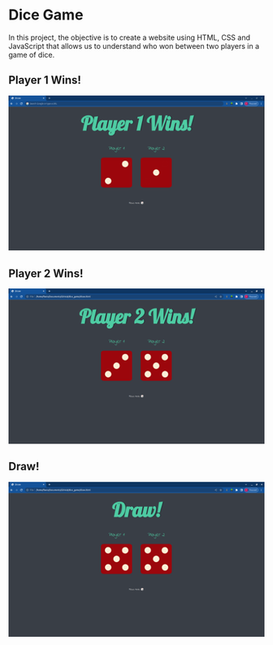 # Dice Game

In this project, the objective is to create a website using HTML, CSS and JavaScript that allows us to understand who won between two players in a game of dice.

## Player 1 Wins!
![Player 1 Wins!](./images/player1wins.png)

## Player 2 Wins!
![Player 2 Wins!](./images/player2wins.png)

## Draw!

![Draw!](./images/draw.png)